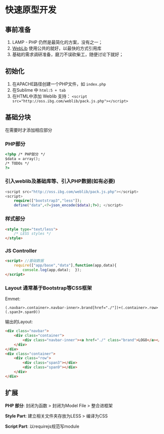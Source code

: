 快速原型开发
============

## 事前准备

1. LAMP - PHP 仍然是最简化的方案，没有之一；
2. [WebLib](http://oss.ibg.com/weblib/) 使用公共的就好，以最快的方式引用库
3. 基础的需求调研准备，磨刀不误砍柴工，随便讨论下就好；

## 初始化

1. 在APACHE路径创建一个PHP文件，如 `index.php`
2. 在Sublime 中 `html:5 + tab`
3. 在HTML中添加 Weblib 支持： `<script src="http://oss.ibg.com/weblib/pack.js.php"></script>`

## 基础分块

在需要时才添加相应部分

### PHP部分
```html
<?php /* PHP部分 */
$data = array(); 
/* TODOs */
?>
```

### 引入weblib及基础库等、引入PHP数据(如有必要)
```php
<script src="http://oss.ibg.com/weblib/pack.js.php"></script>
<script> 
	require(["bootstrap3","less"]); 
	define("data",<?=json_encode($data);?>); </script>  
```

### 样式部分
```html
<style type="text/less">
	/* LESS styles */
</style>
```
	
### JS Controller
```html
<script> //基础数据
	require(["app/base","data"],function(app,data){
		console.log(app,data); 	});
</script>
```

### Layout 通常基于Bootstrap等CSS框架 

Emmet: 

`(.navbar>.container>.navbar-inner>.brand[href="./"])+(.container>.row>(.span3+.span9))`



输出的Layout:

```html
<div class="navbar">
	<div class="container">
		<div class="navbar-inner"><a href="./" class="brand">LOGO</a></div>
	</div>
</div>
<div class="container">
	<div class="row">
		<div class="span3"></div>
		<div class="span9"></div>
	</div>
</div>
```

## 扩展

**PHP 部分**: 封闭为函数 > 封闭为Model File > 整合进框架

**Style Part**: 建立相关文件夹存放为LESS > 编译为CSS

**Script Part**: 以requirejs规范写module